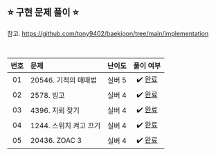 ## ⭐️ 구현 문제 풀이 ⭐️ 

참고. https://github.com/tony9402/baekjoon/tree/main/implementation

<br>

<!-- 💭 [진행 중]  ✔️ [완료] -->

| **번호** | **문제** | **난이도** | **풀이 여부** |
|:--------:|:--------|:----------:|:-----------:|
| 01 | 20546. 기적의 매매법 | 실버 5 | ✔️ [완료](https://github.com/yuuforest/Baekjoon/blob/main/python/%EA%B5%AC%ED%98%84/Prob20546.py)|
| 02 | 2578. 빙고 | 실버 4 | ✔️ [완료](https://github.com/yuuforest/Baekjoon/blob/main/python/%EA%B5%AC%ED%98%84/Prob2578.py)|
| 03 | 4396. 지뢰 찾기 | 실버 4 | ✔️ [완료](https://github.com/yuuforest/Baekjoon/blob/main/python/%EA%B5%AC%ED%98%84/Prob4396.py)|
| 04 | 1244. 스위치 켜고 끄기 | 실버 4 | ✔️ [완료](https://github.com/yuuforest/Baekjoon/blob/main/python/%EA%B5%AC%ED%98%84/Prob1244.py)|
| 05 | 20436. ZOAC 3 | 실버 4 | ✔️ [완료](https://github.com/yuuforest/Baekjoon/blob/main/python/%EA%B5%AC%ED%98%84/Prob20436.py)|
